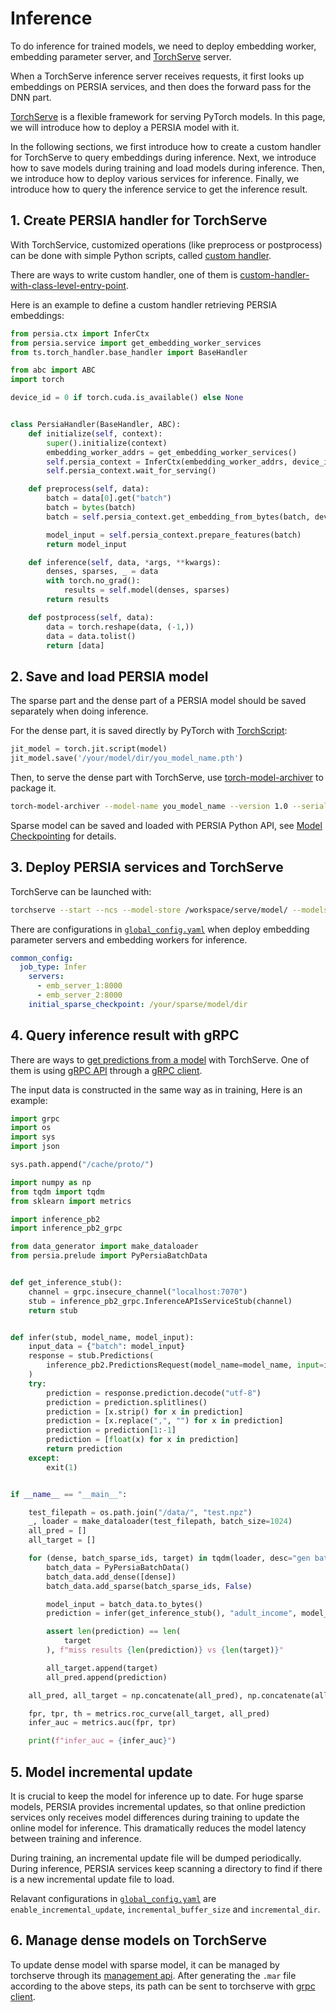 Inference
======

To do inference for trained models, we need to deploy embedding worker, embedding parameter server, and [TorchServe] server.

When a TorchServe inference server receives requests, it first looks up embeddings on PERSIA services, and then does the forward pass for the DNN part.

[TorchServe] is a flexible framework for serving PyTorch models. In this page, we will introduce how to deploy a PERSIA model with it.

In the following sections, we first introduce how to create a custom handler for TorchServe to query embeddings during inference. Next, we introduce how to save models during training and load models during inference. Then, we introduce how to deploy various services for inference. Finally, we introduce how to query the inference service to get the inference result.

## 1. Create PERSIA handler for TorchServe

With TorchService, customized operations (like preprocess or postprocess) can be done with simple Python scripts, called [custom handler].

There are ways to write custom handler, one of them is [custom-handler-with-class-level-entry-point].

Here is an example to define a custom handler retrieving PERSIA embeddings:

```python
from persia.ctx import InferCtx
from persia.service import get_embedding_worker_services
from ts.torch_handler.base_handler import BaseHandler

from abc import ABC
import torch

device_id = 0 if torch.cuda.is_available() else None


class PersiaHandler(BaseHandler, ABC):
    def initialize(self, context):
        super().initialize(context)
        embedding_worker_addrs = get_embedding_worker_services()
        self.persia_context = InferCtx(embedding_worker_addrs, device_id=device_id)
        self.persia_context.wait_for_serving()

    def preprocess(self, data):
        batch = data[0].get("batch")
        batch = bytes(batch)
        batch = self.persia_context.get_embedding_from_bytes(batch, device_id)

        model_input = self.persia_context.prepare_features(batch)
        return model_input

    def inference(self, data, *args, **kwargs):
        denses, sparses, _ = data
        with torch.no_grad():
            results = self.model(denses, sparses)
        return results

    def postprocess(self, data):
        data = torch.reshape(data, (-1,))
        data = data.tolist()
        return [data]
```

## 2. Save and load PERSIA model

The sparse part and the dense part of a PERSIA model should be saved separately when doing inference.

For the dense part, it is saved directly by PyTorch with [TorchScript]:

```python
jit_model = torch.jit.script(model)
jit_model.save('/your/model/dir/you_model_name.pth')
```

Then, to serve the dense part with TorchServe, use [torch-model-archiver] to package it.

```bash
torch-model-archiver --model-name you_model_name --version 1.0 --serialized-file /your/model/dir/you_model_name.pth --handler /your/model/dir/persia_handler.py
```

Sparse model can be saved and loaded with PERSIA Python API, see [Model Checkpointing](../model-checkpointing/index.md) for details.

## 3. Deploy PERSIA services and TorchServe

TorchServe can be launched with:

```bash
torchserve --start --ncs --model-store /workspace/serve/model/ --models you_model_name.mar
```

There are configurations in [`global_config.yaml`](https://github.com/PersiaML/tutorials/blob/docs/monitoring/src/configuring/index.md#global-config) when deploy embedding parameter servers and embedding workers for inference.

```yaml
common_config:
  job_type: Infer
    servers:
      - emb_server_1:8000
      - emb_server_2:8000
    initial_sparse_checkpoint: /your/sparse/model/dir
```

## 4. Query inference result with gRPC

There are ways to [get predictions from a model] with TorchServe. One of them is using [gRPC API](https://github.com/pytorch/serve#using-grpc-apis-through-python-client) through a [gRPC client](https://github.com/pytorch/serve/blob/master/ts_scripts/torchserve_grpc_client.py).

The input data is constructed in the same way as in training, Here is an example:
```python
import grpc
import os
import sys
import json

sys.path.append("/cache/proto/")

import numpy as np
from tqdm import tqdm
from sklearn import metrics

import inference_pb2
import inference_pb2_grpc

from data_generator import make_dataloader
from persia.prelude import PyPersiaBatchData


def get_inference_stub():
    channel = grpc.insecure_channel("localhost:7070")
    stub = inference_pb2_grpc.InferenceAPIsServiceStub(channel)
    return stub


def infer(stub, model_name, model_input):
    input_data = {"batch": model_input}
    response = stub.Predictions(
        inference_pb2.PredictionsRequest(model_name=model_name, input=input_data)
    )
    try:
        prediction = response.prediction.decode("utf-8")
        prediction = prediction.splitlines()
        prediction = [x.strip() for x in prediction]
        prediction = [x.replace(",", "") for x in prediction]
        prediction = prediction[1:-1]
        prediction = [float(x) for x in prediction]
        return prediction
    except:
        exit(1)


if __name__ == "__main__":

    test_filepath = os.path.join("/data/", "test.npz")
    _, loader = make_dataloader(test_filepath, batch_size=1024)
    all_pred = []
    all_target = []

    for (dense, batch_sparse_ids, target) in tqdm(loader, desc="gen batch data..."):
        batch_data = PyPersiaBatchData()
        batch_data.add_dense([dense])
        batch_data.add_sparse(batch_sparse_ids, False)

        model_input = batch_data.to_bytes()
        prediction = infer(get_inference_stub(), "adult_income", model_input)

        assert len(prediction) == len(
            target
        ), f"miss results {len(prediction)} vs {len(target)}"

        all_target.append(target)
        all_pred.append(prediction)

    all_pred, all_target = np.concatenate(all_pred), np.concatenate(all_target)

    fpr, tpr, th = metrics.roc_curve(all_target, all_pred)
    infer_auc = metrics.auc(fpr, tpr)

    print(f"infer_auc = {infer_auc}")

```

## 5. Model incremental update

It is crucial to keep the model for inference up to date. For huge sparse models, PERSIA provides incremental updates, so that online prediction services only receives model differences during training to update the online model for inference. This dramatically reduces the model latency between training and inference.

During training, an incremental update file will be dumped periodically. During inference, PERSIA services keep scanning a directory to find if there is a new incremental update file to load.

Relavant configurations in [`global_config.yaml`](https://github.com/PersiaML/tutorials/blob/docs/monitoring/src/configuring/index.md#global-config) are `enable_incremental_update`, `incremental_buffer_size` and `incremental_dir`.


## 6. Manage dense models on TorchServe

To update dense model with sparse model, it can be managed by torchserve through its [management api]. After generating the `.mar` file according to the above steps, its path can be sent to torchserve with [grpc client](https://github.com/pytorch/serve/blob/master/ts_scripts/torchserve_grpc_client.py).



[TorchServe]: https://github.com/pytorch/serve
[custom-handler-with-class-level-entry-point]: https://github.com/pytorch/serve/blob/master/docs/custom_service.md#custom-handler-with-class-level-entry-point
[custom handler]: https://github.com/pytorch/serve/blob/master/docs/custom_service.md#custom-handlers
[TorchScript]: https://pytorch.org/docs/stable/jit.html
[torch-model-archiver]:https://github.com/pytorch/serve/blob/master/model-archiver/README.md
[get predictions from a model]: https://github.com/pytorch/serve#get-predictions-from-a-model
[management api]: https://github.com/pytorch/serve/blob/master/docs/management_api.md#management-api
